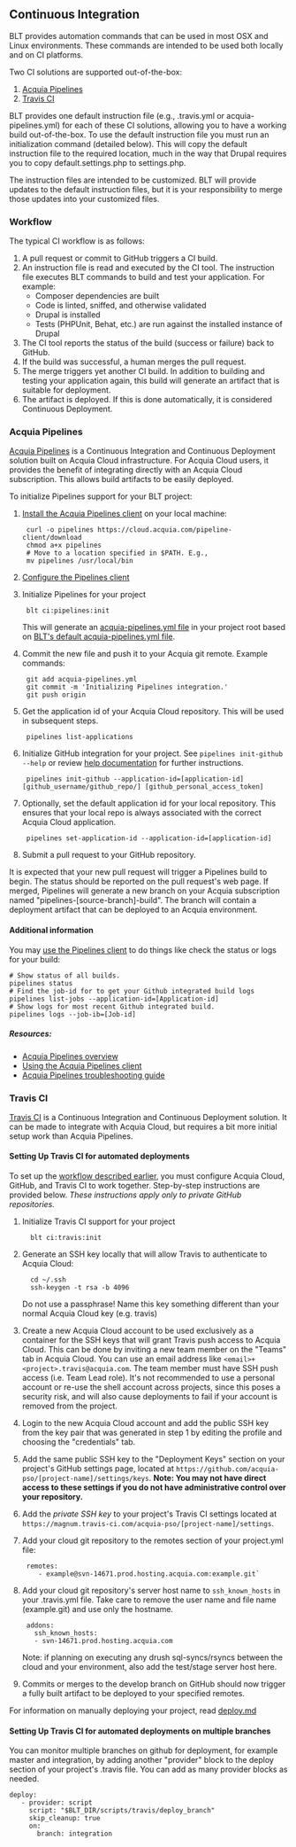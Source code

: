 ## Continuous Integration

BLT provides automation commands that can be used in most OSX and Linux environments. These commands are intended to be used both locally and on CI platforms.

Two CI solutions are supported out-of-the-box:

1. [Acquia Pipelines](#acquia-pipelines)
1. [Travis CI](#travis-ci)

BLT provides one default instruction file (e.g., .travis.yml or acquia-pipelines.yml) for each of these CI solutions, allowing you to have a working build out-of-the-box. To use the default instruction file you must run an initialization command (detailed below). This will copy the default instruction file to the required location, much in the way that Drupal requires you to copy default.settings.php to settings.php.

The instruction files are intended to be customized. BLT will provide updates to the default instruction files, but it is your responsibility to merge those updates into your customized files.

### Workflow

The typical CI workflow is as follows:

1. A pull request or commit to GitHub triggers a CI build.
1. An instruction file is read and executed by the CI tool. The instruction file executes BLT commands to build and test your application. For example:
    - Composer dependencies are built
    - Code is linted, sniffed, and otherwise validated
    - Drupal is installed
    - Tests (PHPUnit, Behat, etc.) are run against the installed instance of Drupal
1. The CI tool reports the status of the build (success or failure) back to GitHub.
1. If the build was successful, a human merges the pull request.
1. The merge triggers yet another CI build. In addition to building and testing your application again, this build will generate an artifact that is suitable for deployment.
1. The artifact is deployed. If this is done automatically, it is considered Continuous Deployment.

### Acquia Pipelines

[Acquia Pipelines](https://docs.acquia.com/pipelines) is a Continuous Integration and Continuous Deployment solution built on Acquia Cloud infrastructure. For Acquia Cloud users, it provides the benefit of integrating directly with an Acquia Cloud subscription. This allows build artifacts to be easily deployed.

To initialize Pipelines support for your BLT project:

1. [Install the Acquia Pipelines client](https://docs.acquia.com/pipelines/install) on your local machine:

        curl -o pipelines https://cloud.acquia.com/pipeline-client/download
        chmod a+x pipelines
        # Move to a location specified in $PATH. E.g.,
        mv pipelines /usr/local/bin

1. [Configure the Pipelines client](https://docs.acquia.com/pipelines/install#authenticate)
1. Initialize Pipelines for your project

        blt ci:pipelines:init

    This will generate an [acquia-pipelines.yml file](https://docs.acquia.com/pipelines/yaml) in your project root based on [BLT's default acquia-pipelines.yml file](https://github.com/acquia/blt/blob/8.x/scripts/pipelines/acquia-pipelines.yml).

1. Commit the new file and push it to your Acquia git remote. Example commands:

        git add acquia-pipelines.yml
        git commit -m 'Initializing Pipelines integration.'
        git push origin

1. Get the application id of your Acquia Cloud repository. This will be used in subsequent steps.

        pipelines list-applications

1. Initialize GitHub integration for your project. See `pipelines init-github --help` or review [help documentation](https://docs.acquia.com/pipelines/github) for further instructions.

        pipelines init-github --application-id=[application-id] [github_username/github_repo/] [github_personal_access_token]

1. Optionally, set the default application id for your local repository. This ensures that your local repo is always associated with the correct Acquia Cloud application.

        pipelines set-application-id --application-id=[application-id]

1. Submit a pull request to your GitHub repository.

It is expected that your new pull request will trigger a Pipelines build to begin. The status should be reported on the pull request's web page. If merged, Pipelines will generate a new branch on your Acquia subscription named "pipelines-[source-branch]-build". The branch will contain a deployment artifact that can be deployed to an Acquia environment.

#### Additional information

You may [use the Pipelines client](https://docs.acquia.com/pipelines/client) to do things like check the status or logs for your build:

    # Show status of all builds.
    pipelines status
    # Find the job-id for to get your Github integrated build logs
    pipelines list-jobs --application-id=[Application-id]
    # Show logs for most recent Github integrated build.
    pipelines logs --job-ib=[Job-id]

##### Resources:

* [Acquia Pipelines overview](https://docs.acquia.com/pipelines)
* [Using the Acquia Pipelines client](https://docs.acquia.com/pipelines/client)
* [Acquia Pipelines troubleshooting guide](https://docs.acquia.com/pipelines/troubleshooting)

### Travis CI

[Travis CI](https://travis-ci.org/) is a Continuous Integration and Continuous Deployment solution. It can be made to integrate with Acquia Cloud, but requires a bit more initial setup work than Acquia Pipelines.

#### Setting Up Travis CI for automated deployments

To set up the [workflow described earlier](#workflow), you must configure Acquia Cloud, GitHub, and Travis CI to work together. Step-by-step instructions are provided below. _These instructions apply only to private GitHub repositories._

1. Initialize Travis CI support for your project

         blt ci:travis:init

1. Generate an SSH key locally that will allow Travis to authenticate to Acquia Cloud:

         cd ~/.ssh
         ssh-keygen -t rsa -b 4096

    Do not use a passphrase!
    Name this key something different than your normal Acquia Cloud key (e.g. travis)

1. Create a new Acquia Cloud account to be used exclusively as a container for the SSH keys that will grant Travis push access to Acquia Cloud. This can be done by inviting a new team member on the "Teams" tab in Acquia Cloud. You can use an email address like `<email>+<project>.travis@acquia.com`. The team member must have SSH push access (i.e. Team Lead role). It's not recommended to use a personal account or re-use the shell account across projects, since this poses a security risk, and will also cause deployments to fail if your account is removed from the project.
1. Login to the new Acquia Cloud account and add the public SSH key from the key pair that was generated in step 1 by editing the profile and choosing the "credentials" tab.
1. Add the same public SSH key to the "Deployment Keys" section on your project's GitHub settings page, located at `https://github.com/acquia-pso/[project-name]/settings/keys`. **Note: You may not have direct access to these settings if you do not have administrative control over your repository.**
1. Add the _private SSH key_ to your project's Travis CI settings located at `https://magnum.travis-ci.com/acquia-pso/[project-name]/settings`.
1. Add your cloud git repository to the remotes section of your project.yml file:

        remotes:
           - example@svn-14671.prod.hosting.acquia.com:example.git`

1. Add your cloud git repository's server host name to `ssh_known_hosts` in your .travis.yml file. Take care to remove the user name and file name (example.git) and use only the hostname.

        addons:
          ssh_known_hosts:
          - svn-14671.prod.hosting.acquia.com

    Note: if planning on executing any drush sql-syncs/rsyncs between the cloud and your environment, also add the test/stage server host here.

1. Commits or merges to the develop branch on GitHub should now trigger a fully built artifact to be deployed to your specified remotes.

For information on manually deploying your project, read [deploy.md](deploy.md)

#### Setting Up Travis CI for automated deployments on multiple branches

You can monitor multiple branches on github for deployment, for example master and integration, by adding another "provider" block to the deploy section of your project's .travis file. You can add as many provider blocks as needed.

````
deploy:
   - provider: script
     script: "$BLT_DIR/scripts/travis/deploy_branch"
     skip_cleanup: true
     on:
       branch: integration
````

